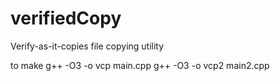 # verifiedCopy
Verify-as-it-copies file copying utility

to make
g++ -O3 -o vcp main.cpp
g++ -O3 -o vcp2 main2.cpp
